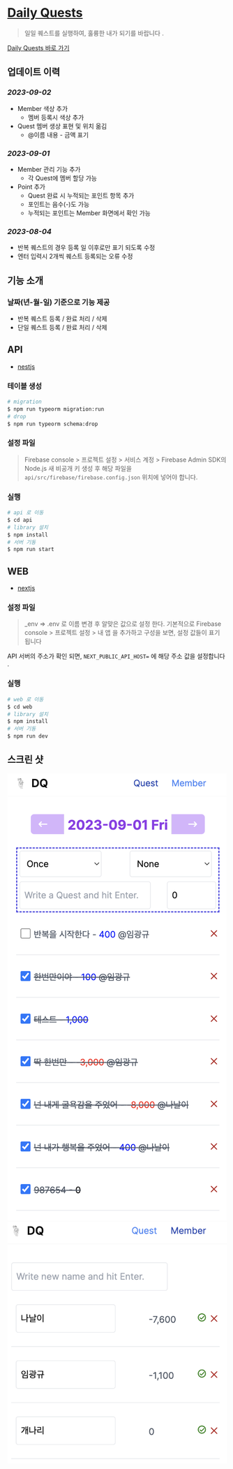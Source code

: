 # [Daily Quests](http://52.78.54.82:6001/) 


> 일일 퀘스트를 실행하여, 훌륭한 내가 되기를 바랍니다 .

[Daily Quests 바로 가기](http://52.78.54.82:6001/)

## 업데이트 이력

### *2023-09-02*
- Member 색상 추가
  + 멤버 등록시 색상 추가 
- Quest 멤버 생상 표현 및 위치 옮김
  + @이름 내용 - 금액 표기 

### *2023-09-01*

- Member 관리 기능 추가
  + 각 Quest에 멤버 할당 가능
- Point 추가
  + Quest 완료 시 누적되는 포인트 항목 추가
  + 포인트는 음수(-)도 가능
  + 누적되는 포인트는 Member 화면에서 확인 가능

### *2023-08-04*
- 반복 퀘스트의 경우 등록 일 이후로만 표기 되도록 수정 
- 엔터 입력시 2개씩 퀘스트 등록되는 오류 수정

## 기능 소개 

### 날짜(년-월-일) 기준으로 기능 제공

- 반복 퀘스트 등록 / 완료 처리 / 삭제
- 단일 퀘스트 등록 / 완료 처리 / 삭제


## API 

- [nestjs](https://nestjs.com/)

### 테이블 생성

```bash
# migration
$ npm run typeorm migration:run
# drop
$ npm run typeorm schema:drop
```
### 설정 파일

> Firebase console > 프로젝트 설정 > 서비스 계정 > Firebase Admin SDK의 Node.js 새 비공개 키 생성 후 해당 파일을 `api/src/firebase/firebase.config.json` 위치에 넣어야 합니다. 


### 실행

```bash
# api 로 이동
$ cd api
# library 설치
$ npm install
# 서버 기동
$ npm run start
```
## WEB

- [nextjs](https://nextjs.org/)

### 설정 파일

>  _env => .env 로 이름 변경 후 알맞은 값으로 설정 한다. 
기본적으로 Firebase console > 프로젝트 설정 > 내 앱 을 추가하고 구성을 보면, 설정 값들이 표기 됩니다 

API 서버의 주소가 확인 되면, `NEXT_PUBLIC_API_HOST=` 에 해당 주소 값을 설정합니다 .

### 실행

```bash
# web 로 이동
$ cd web
# library 설치
$ npm install
# 서버 기동
$ npm run dev
```

## 스크린 샷

![](/screenshot/quest.png)
![](/screenshot/member.png)

